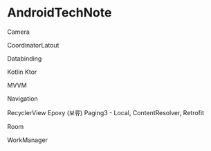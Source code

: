 # AndroidTechNote

Camera

CoordinatorLatout

Databinding

Kotlin Ktor

MVVM

Navigation

RecyclerView
 Epoxy (보류)
 Paging3 - Local, ContentResolver, Retrofit

Room

WorkManager
